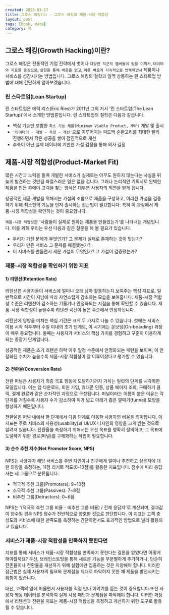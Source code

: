 ```yaml
---
created: 2025-03-17
title: 그로스 해킹(1) - 그로스 해킹과 제품-시장 적합성
layout: post
tags: [book, data]
category: 책
---
```



## 그로스 해킹(Growth Hacking)이란?
그로스 해킹은 전통적인 기업 전략에서 벗어나 `다양한 직군의 멤버들이 팀을 이뤄서`, `데이터와 지표를 중심으로`, `실험을 통해 배움을 얻고`, `이를 빠르게 지속적으로 반복하면서` 제품이나 서비스를 성장시키는 방법입니다. 그로스 해킹의 철학과 일맥 상통하는 린 스타트업 방법에 대해 간단하게 알아보겠습니다.

### 린 스타트업(Lean Startup)
린 스타트업은 에릭 리스(Eric Ries)가 2011년 그의 저서 '린 스타트업(The Lean Startup)'에서 소개한 방법론입니다. 린 스타트업의 철학은 다음과 같습니다.

* 핵심 기능만 포함한 `최소 기능 제품(Minimum Viable Product, MVP)` 개발 및 출시
* `'아이디어 - 개발 - 측정 - 개선'`으로 이루어지는 피드백 순환고리를 최대한 빨리 진행하면서 작은 성공을 쌓아 점진적으로 개선
* 추측이 아닌 실제 데이터에 기반한 가설 검정을 통해 의사 결정



## 제품-시장 적합성(Product-Market Fit)
많은 시간과 노력을 들여 개발한 서비스가 실제로는 아무도 원하지 않는다는 사실을 뒤늦게 발견하는 것만큼 좌절스러운 일은 없을 겁니다. 그러나 논리적인 기획서로 완벽한 제품을 만든 후에야 고객을 찾는 방식은 대부분 사용자의 외면을 받게 됩니다.

성공적인 제품 개발을 위해서는 가설의 조합으로 제품을 구성하고, 이러한 가설을 검증하기 위해 최소한의 기능을 먼저 출시하는 접근법이 필요합니다. 특히 이 과정에서 제품-시장 적합성을 확인하는 것이 중요합니다.

`제품-시장 적합성`은 '사람들이 실제로 원하는 제품을 만들었는가'를 나타내는 개념입니다. 이를 위해 우리는 우선 다음과 같은 질문을 해 볼 필요가 있습니다.

* 우리가 가진 문제가 무엇인가? 그 문제가 실제로 존재하는 것이 맞는가?
* 우리가 만든 서비스 그 문제를 해결했는가?
* 이 서비스를 만들면서 세운 가설이 무엇인가? 그 가설이 검증됐는가?



### 제품-시장 적합성을 확인하기 위한 지표
#### 1) 리텐션(Retention Rate)
리텐션은 사용자들이 서비스에 얼마나 오래 남아 활동하는지 보여주는 핵심 지표로, 일반적으로 시간이 지남에 따라 자연스럽게 감소하는 모습을 보여줍니다. 제품-시장 적합성 수준은 리텐션이 감소하는 기울기나 안정화되는 지점을 통해 확인할 수 있습니다. 제품-시장 적합성이 높을수록 리텐션 곡선이 높은 수준에서 안정화됩니다.

리텐션에 영향을 미치는 핵심 기간은 크게 두 가지로 나눌 수 있습니다. 첫째는 서비스 이용 시작 직후부터 수일 이내의 초기 단계로, 이 시기에는 온보딩(On-boarding) 과정이 매우 중요합니다. 둘째는 사용자가 서비스의 핵심 가치를 경험하고 꾸준히 이용하게 되는 중장기 단계입니다.

성공적인 제품은 초기 리텐션 하락 이후 일정 수준에서 안정화되는 패턴을 보이며, 이 안정화된 수치가 높을수록 제품-시장 적합성이 잘 이루어졌다고 평가할 수 있습니다.

#### 2) 전환율(Conversion Rate)
전환 퍼널은 사용자가 최종 목표 행동에 도달하기까지 거치는 일련의 단계를 시각화한 모델입니다. 이는 앱 다운로드, 회원 가입, 휴대폰 인증, 상품 페이지 조회, 구매하기 클릭, 결제 완료와 같은 순차적인 과정으로 구성됩니다. 퍼널이라는 이름이 붙은 이유는 각 단계를 거칠수록 사용자 수가 감소하여 위가 넓고 아래가 좁은 깔때기(funnel) 모양을 형성하기 때문입니다.

전환율은 퍼널 내에서 한 단계에서 다음 단계로 이동한 사용자의 비율을 의미합니다. 이 지표는 주로 서비스의 사용성(usability)과 UI/UX 디자인의 영향을 크게 받는 것으로 알려져 있습니다.  전환율을 측정하기 위해서는 우선 목표를 명확히 정의하고, 그 목표에 도달하기 위한 경로(퍼널)를 구체화하는 작업이 필요합니다.

#### 3) 순수 추천 지수(Net Promoter Score, NPS)
NPS는 사용자가 해당 서비스를 주변 지인이나 친구에게 얼마나 추천하고 싶은지에 대한 의향을 측정하는, 11점 리커트 척도(0-10점)를 활용한 지표입니다. 점수에 따라 응답자는 세 그룹으로 분류됩니다.
	
* 적극적 추천 그룹(Promoters): 9~10점
* 소극적 추천 그룹(Passives): 7~8점
* 비추천 그룹(Detractors): 0~6점

NPS는 '(적극적 추천 그룹 비율 - 비추천 그룹 비율) / 전체 응답자'로 계산되며, 결과값이 양수일 경우 NPS 점수가 전반적으로 양호한 것으로 판단합니다. 이 지표는 고객 충성도와 서비스에 대한 만족도를 측정하는 간단하면서도 효과적인 방법으로 널리 활용되고 있습니다.

### 서비스가 제품-시장 적합성을 만족하지 못한다면
지표를 통해 서비스가 제품-시장 적합성을 만족하지 못한다는 결론을 얻었다면 어떻게 해야할까요? 우선, 브레인스토밍을 통해 새로운 기능을 무분별하게 추가하거나, 단순히 잔존율이나 전환율을 개선하기 위해 실험에만 집중하는 것은 지양해야 합니다. 이러한 접근법은 실제 사용자의 필요와 문제점을 제대로 파악하지 못한 채 제품을 발전시키는 위험이 있습니다.

대신, 고객의 옆에 머물면서 사용자를 직접 만나 이야기를 듣는 것이 중요합니다.또한 사용자 행동 데이터를 분석하여 실제 사용 패턴과 문제점을 파악해야 합니다. 이러한 과정에서 리텐션과 전환율 지표는 제품-시장 적합성을 측정하고 개선하기 위한 도구로 활용될 수 있습니다.
